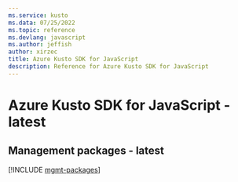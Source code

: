 ```yaml
---
ms.service: kusto
ms.data: 07/25/2022
ms.topic: reference
ms.devlang: javascript
ms.author: jeffish
author: xirzec
title: Azure Kusto SDK for JavaScript
description: Reference for Azure Kusto SDK for JavaScript
---
```

# Azure Kusto SDK for JavaScript - latest

## Management packages - latest
[!INCLUDE [mgmt-packages](kusto-mgmt-index.md)]